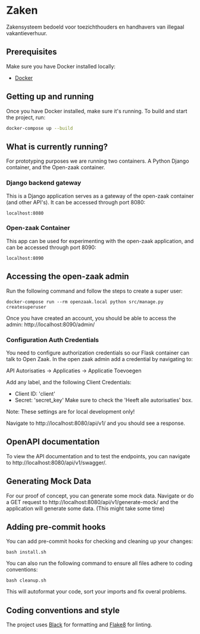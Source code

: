 # Zaken
Zakensysteem bedoeld voor toezichthouders en handhavers van illegaal vakantieverhuur.

## Prerequisites
Make sure you have Docker installed locally:
- [Docker](https://docs.docker.com/docker-for-mac/install/)

## Getting up and running
Once you have Docker installed, make sure it's running.
To build and start the project, run:
```bash
docker-compose up --build
```

## What is currently running?
For prototyping purposes we are running two containers. A Python Django container, and the Open-zaak container.

### Django backend gateway
This is a Django application serves as a gateway of the open-zaak container (and other API's).
It can be accessed through port 8080:
```
localhost:8080
```

### Open-zaak Container
This app can be used for experimenting with the open-zaak application, and can be accessed through port 8090:
```
localhost:8090
```

## Accessing the open-zaak admin
Run the following command and follow the steps to create a super user:
```
docker-compose run --rm openzaak.local python src/manage.py createsuperuser
```

Once you have created an account, you should be able to access the admin:
http://localhost:8090/admin/

### Configuration Auth Credentials
You need to configure authorization credentials so our Flask container can talk to Open Zaak.
In the open zaak admin add a credential by navigating to:

API Autorisaties -> Applicaties -> Applicatie Toevoegen

Add any label, and the following Client Credentials:
- Client ID: 'client'
- Secret: 'secret_key'
Make sure to check the 'Heeft alle autorisaties' box.

Note: These settings are for local development only!

Navigate to http://localhost:8080/api/v1/ and you should see a response.

## OpenAPI documentation
To view the API documentation and to test the endpoints, you can navigate to http://localhost:8080/api/v1/swagger/.

## Generating Mock Data
For our proof of concept, you can generate some mock data.
Navigate or do a GET request to http://localhost:8080/api/v1/generate-mock/ and the application will generate some data. (This might take some time)

## Adding pre-commit hooks
You can add pre-commit hooks for checking and cleaning up your changes:
```
bash install.sh
```

You can also run the following command to ensure all files adhere to coding conventions:
```
bash cleanup.sh
```
This will autoformat your code, sort your imports and fix overal problems.

## Coding conventions and style
The project uses [Black](https://github.com/psf/black) for formatting and [Flake8](https://pypi.org/project/flake8/) for linting.
